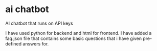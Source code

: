 # ai chatbot
AI chatbot that runs on API keys


I have used python for backend and html for frontend. I have added a faq.json file that contains some basic questions that i have given pre-defined answers for.
